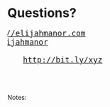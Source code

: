 # Questions?
<!-- .slide: data-state="no-vote" -->

<pre style="font-size: 1.25em; box-shadow: none;">
<a href="http://elijahmanor.com]" style="margin-left: -3.2em;">http://elijahmanor.com</a>
<a href="http://twitter.com/elijahmanor" style="margin-left: -2em;">@elijahmanor</a><br/>
<a href="http://bit.ly/xyz" style="margin-left: 2em;">http://bit.ly/xyz</a>
</pre>

<h3 data-store="conclusion-social" contenteditable></h3>

Notes:
